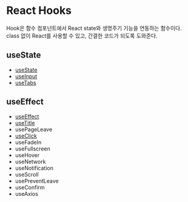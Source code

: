 # React Hooks

Hook은 함수 컴포넌트에서 React state와 생명주기 기능을 연동하는 함수이다.  
class 없이 React를 사용할 수 있고, 간결한 코드가 되도록 도와준다.

## useState

- [useState](./Hooks/useState.md)
- [useInput](./Hooks/useInput.md)
- [useTabs](./Hooks/useTabs.md)

## useEffect

- [useEffect](./Hooks/useEffect.md)
- [useTitle](./Hooks/useTitle.md)
- usePageLeave
- [useClick](./Hooks/useClick.md)
- useFadeIn
- useFullscreen
- useHover
- useNetwork
- useNotification
- useScroll
- usePreventLeave
- useConfirm
- useAxios

